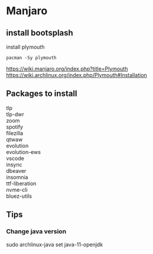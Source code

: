# Manjaro

## install bootsplash 

install plymouth 

```
pacman -Sy plymouth
```

https://wiki.manjaro.org/index.php?title=Plymouth  
https://wiki.archlinux.org/index.php/Plymouth#Installation  


## Packages to install

tlp  
tlp-dwr  
zoom  
spotify  
filezilla  
qtwaw  
evolution  
evolution-ews  
vscode  
insync  
dbeaver  
insomnia  
ttf-liberation  
nvme-cli  
bluez-utils  


## Tips

### Change java version  

sudo archlinux-java set java-11-openjdk  